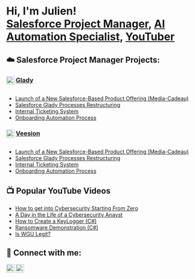 <h1>Hi, I'm Julien! <br/><a href="https://www.linkedin.com/in/julien-sanson-%F0%9F%A6%A5-0a03b3128/">Salesforce Project Manager</a>, <a href="https://www.linkedin.com/in/julien-sanson-%F0%9F%A6%A5-0a03b3128/">AI Automation Specialist</a>, <a href="https://www.youtube.com/@JulienSnsn">YouTuber</a></h1>

<h2>☁️ Salesforce Project Manager Projects:</h2>

<h3>
  <img align="left" alt="Glady" width="22px" src="https://imgur.com/6yNS8v1.png"/>
  <a href="https://www.glady.com/">Glady</a>
</h3>
<div style="clear: both"></div>
<ul>
  <li><a href="https://github.com/juliensnsn/Media-Cadeau-Team-Implementation">Launch of a New Salesforce-Based Product Offering (Media-Cadeau)</a></li>
  <li><a href="https://github.com/juliensnsn/Salesforce-Glady-Processes-Restructuring">Salesforce Glady Processes Restructuring</a></li>
  <li><a href="https://github.com/juliensnsn/Internal-Ticketing-System">Internal Ticketing System</a></li>
  <li><a href="https://github.com/juliensnsn/Onboarding-Automation-Process">Onboarding Automation Process</a></li>
</ul>

<h3>
  <img align="left" alt="Veesion" width="22px" src="https://imgur.com/Kz3oyLj.png"/>
  <a href="https://veesion.io/">Veesion</a>
</h3>
<div style="clear: both"></div>
<ul>
  <li><a href="https://github.com/juliensnsn/Media-Cadeau-Team-Implementation">Launch of a New Salesforce-Based Product Offering (Media-Cadeau)</a></li>
  <li><a href="https://github.com/juliensnsn/Salesforce-Glady-Processes-Restructuring">Salesforce Glady Processes Restructuring</a></li>
  <li><a href="https://github.com/juliensnsn/Internal-Ticketing-System">Internal Ticketing System</a></li>
  <li><a href="https://github.com/juliensnsn/Onboarding-Automation-Process">Onboarding Automation Process</a></li>
</ul>

<h2>📺 Popular YouTube Videos</h2>

- [How to get into Cybersecurity Starting From Zero](https://www.youtube.com/watch?v=a83ASGn_V_s)
- [A Day in the Life of a Cybersecurity Anayst](https://www.youtube.com/watch?v=uHy3oM7NnoU)
- [How to Create a KeyLogger (C#)](https://www.youtube.com/watch?v=N-L9hklSlNk)
- [Ransomware Demonstration (C#)](https://www.youtube.com/watch?v=OfvdQeh79s0)
- [Is WGU Legit?](https://www.youtube.com/watch?v=E2MwRWxDBkA)

<h2> 🤳 Connect with me:</h2>

[<img align="left" alt="JulienSnsn | YouTube" width="22px" src="https://cdn.jsdelivr.net/npm/simple-icons@v3/icons/youtube.svg" />][youtube]
[<img align="left" alt="Julien Sanson | LinkedIn" width="22px" src="https://cdn.jsdelivr.net/npm/simple-icons@v3/icons/linkedin.svg" />][linkedin]

[youtube]: https://www.youtube.com/@JulienSnsn
[linkedin]: https://www.linkedin.com/in/julien-sanson-%F0%9F%A6%A5-0a03b3128/

<!--
**joshmadakor1/joshmadakor1** is a ✨ _special_ ✨ repository because its `README.md` (this file) appears on your GitHub profile.

Here are some ideas to get you started:

- 🔭 I’m currently working on ...
- 🌱 I’m currently learning ...
- 👯 I’m looking to collaborate on ...
- 🤔 I’m looking for help with ...
- 💬 Ask me about ...
- 📫 How to reach me: ...
- 😄 Pronouns: ...
- ⚡ Fun fact: ...
-->
